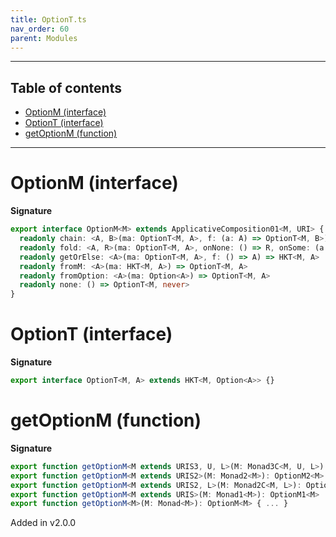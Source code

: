 ```yaml
---
title: OptionT.ts
nav_order: 60
parent: Modules
---
```


---

<h2 class="text-delta">Table of contents</h2>

- [OptionM (interface)](#optionm-interface)
- [OptionT (interface)](#optiont-interface)
- [getOptionM (function)](#getoptionm-function)

---

# OptionM (interface)

**Signature**

```ts
export interface OptionM<M> extends ApplicativeComposition01<M, URI> {
  readonly chain: <A, B>(ma: OptionT<M, A>, f: (a: A) => OptionT<M, B>) => OptionT<M, B>
  readonly fold: <A, R>(ma: OptionT<M, A>, onNone: () => R, onSome: (a: A) => R) => HKT<M, R>
  readonly getOrElse: <A>(ma: OptionT<M, A>, f: () => A) => HKT<M, A>
  readonly fromM: <A>(ma: HKT<M, A>) => OptionT<M, A>
  readonly fromOption: <A>(ma: Option<A>) => OptionT<M, A>
  readonly none: () => OptionT<M, never>
}
```

# OptionT (interface)

**Signature**

```ts
export interface OptionT<M, A> extends HKT<M, Option<A>> {}
```

# getOptionM (function)

**Signature**

```ts
export function getOptionM<M extends URIS3, U, L>(M: Monad3C<M, U, L>): OptionM3C<M, U, L>
export function getOptionM<M extends URIS2>(M: Monad2<M>): OptionM2<M>
export function getOptionM<M extends URIS2, L>(M: Monad2C<M, L>): OptionM2C<M, L>
export function getOptionM<M extends URIS>(M: Monad1<M>): OptionM1<M>
export function getOptionM<M>(M: Monad<M>): OptionM<M> { ... }
```

Added in v2.0.0
